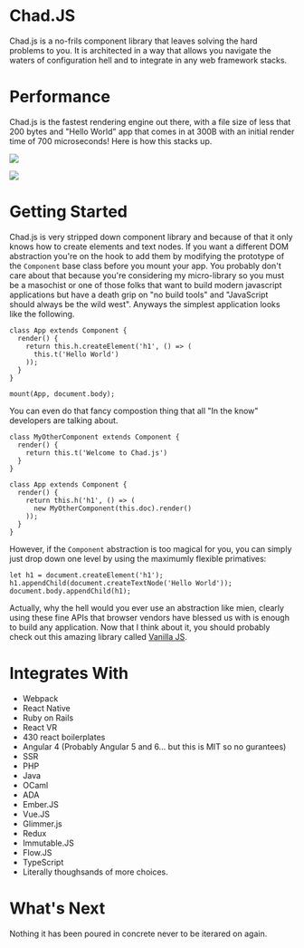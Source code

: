 # Chad.JS

Chad.js is a no-frils component library that leaves solving the hard problems to you. It is architected in a way that allows you navigate the waters of configuration hell and to integrate in any web framework stacks.

# Performance

Chad.js is the fastest rendering engine out there, with a file size of less that 200 bytes and "Hello World" app that comes in at 300B with an initial render time of 700 microseconds! Here is how this stacks up.

![](http://i.imgur.com/pbzJyXG.png)

![](http://i.imgur.com/HaKEl0p.png)

# Getting Started

Chad.js is very stripped down component library and because of that it only knows how to create elements and text nodes. If you want a different DOM abstraction you're on the hook to add them by modifying the prototype of the `Component` base class before you mount your app. You probably don't care about that because you're considering my micro-library so you must be a masochist or one of those folks that want to build modern javascript applications but have a death grip on "no build tools" and "JavaScript should always be the wild west". Anyways the simplest application looks like the following.

```
class App extends Component {
  render() {
    return this.h.createElement('h1', () => (
      this.t('Hello World')
    ));
  }
}

mount(App, document.body);
```

You can even do that fancy compostion thing that all "In the know" developers are talking about.

```
class MyOtherComponent extends Component {
  render() {
    return this.t('Welcome to Chad.js')
  }
}

class App extends Component {
  render() {
    return this.h('h1', () => (
      new MyOtherComponent(this.doc).render()
    ));
  }
}
```

However, if the `Component` abstraction is too magical for you, you can simply just drop down one level by using the maximumly flexible primatives:

```
let h1 = document.createElement('h1');
h1.appendChild(document.createTextNode('Hello World'));
document.body.appendChild(h1);
```

Actually, why the hell would you ever use an abstraction like mien, clearly using these fine APIs that browser vendors have blessed us with is enough to build any application. Now that I think about it, you should probably check out this amazing library called [Vanilla JS](http://vanilla-js.com/).

# Integrates With

- Webpack
- React Native
- Ruby on Rails
- React VR
- 430 react boilerplates
- Angular 4 (Probably Angular 5 and 6... but this is MIT so no gurantees)
- SSR
- PHP
- Java
- OCaml
- ADA
- Ember.JS
- Vue.JS
- Glimmer.js
- Redux
- Immutable.JS
- Flow.JS
- TypeScript
- Literally thoughsands of more choices.


# What's Next

Nothing it has been poured in concrete never to be iterared on again.